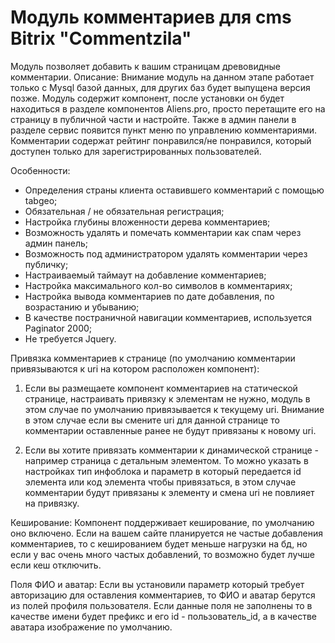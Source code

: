 # Модуль комментариев для cms Bitrix "Commentzila"
Модуль позволяет добавить к вашим страницам древовидные комментарии.
Описание:
Внимание модуль на данном этапе работает только с Mysql базой данных, для других баз будет выпущена версия позже.
Модуль содержит компонент, после установки он будет находиться в разделе компонентов Aliens.pro, просто перетащите его на страницу в публичной части и настройте.
Также в админ панели в разделе сервис появится пункт меню по управлению комментариями.
Комментарии содержат рейтинг понравился/не понравился, который доступен только для зарегистрированных пользователей.

Особенности:
- Определения страны клиента оставившего комментарий c помощью tabgeo;
- Обязательная / не обязательная регистрация;
- Настройка глубины вложенности дерева комментариев;
- Возможность удалять и помечать комментарии как спам через админ панель;
- Возможность под администратором удалять комментарии через публичку;
- Настраиваемый таймаут на добавление комментариев;
- Настройка максимального кол-во символов в комментариях;
- Настройка вывода комментариев по дате добавления, по возрастанию и убыванию;
- В качестве постраничной навигации комментариев, используется Paginator 2000;
- Не требуется Jquery.

Привязка комментариев к странице (по умолчанию комментарии привязываются к uri на котором расположен компонент):

1) Если вы размещаете компонент комментариев на статической странице, настраивать привязку к элементам не нужно, модуль в этом случае по умолчанию привязывается к текущему uri. Внимание в этом случае если вы смените uri для данной странице то комментарии оставленные ранее не будут привязаны к новому uri.

2) Если вы хотите привязать комментарии к динамической странице - например страница с детальным элементом. То можно указать в настройках тип инфоблока и параметр в который передается id элемента или код элемента чтобы привязаться, в этом случае комментарии будут привязаны к элементу и смена uri не повлияет на привязку.

Кеширование:
Компонент поддерживает кеширование, по умолчанию оно включено. Если на вашем сайте планируется не частые добавления комментариев, то с кешированием будет меньше нагрузки на бд, но если у вас очень много частых добавлений, то возможно будет лучше если кеш отключить.

Поля ФИО и аватар:
Если вы установили параметр который требует авторизацию для оставления комментариев, то ФИО и аватар берутся из полей профиля пользователя. Если данные поля не заполнены то в качестве имени будет префикс и его id - пользователь_id, а в качестве аватара изображение по умолчанию.
